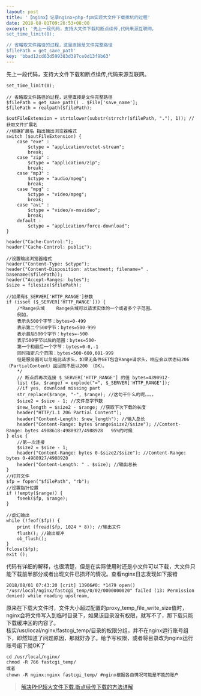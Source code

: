```yaml
---  
layout: post  
title: '【nginx】记录nginx+php-fpm实现大文件下载排坑的过程'  
date: 2018-08-01T09:26:53+08:00  
excerpt: '先上一段代码，支持大文件下载和断点续传,代码来源互联网。
set_time_limit(0);

// 省略取文件路径的过程，这里直接是文件完整路径
$filePath = get_save_path'  
key: 'bbad12cd63d599383d387ce0d13f9b63'  
---  
```


先上一段代码，支持大文件下载和断点续传,代码来源互联网。

```
set_time_limit(0);

// 省略取文件路径的过程，这里直接是文件完整路径
$filePath = get_save_path() . $File['save_name'];
$filePath = realpath($filePath);

$outFileExtension = strtolower(substr(strrchr($filePath, "."), 1)); //获取文件扩展名
//根据扩展名 指出输出浏览器格式
switch ($outFileExtension) {
    case "exe" :
        $ctype = "application/octet-stream";
        break;
    case "zip" :
        $ctype = "application/zip";
        break;
    case "mp3" :
        $ctype = "audio/mpeg";
        break;
    case "mpg" :
        $ctype = "video/mpeg";
        break;
    case "avi" :
        $ctype = "video/x-msvideo";
        break;
    default :
        $ctype = "application/force-download";
}

header("Cache-Control:");
header("Cache-Control: public");

//设置输出浏览器格式
header("Content-Type: $ctype");
header("Content-Disposition: attachment; filename=" . basename($filePath));
header("Accept-Ranges: bytes");
$size = filesize($filePath);

//如果有$_SERVER['HTTP_RANGE']参数
if (isset ($_SERVER['HTTP_RANGE'])) {
    /*Range头域 　　Range头域可以请求实体的一个或者多个子范围。
    例如，
    表示头500个字节：bytes=0-499
    表示第二个500字节：bytes=500-999
    表示最后500个字节：bytes=-500
    表示500字节以后的范围：bytes=500- 　　
    第一个和最后一个字节：bytes=0-0,-1 　　
    同时指定几个范围：bytes=500-600,601-999 　　
    但是服务器可以忽略此请求头，如果无条件GET包含Range请求头，响应会以状态码206（PartialContent）返回而不是以200 （OK）。
    */
    // 断点后再次连接 $_SERVER['HTTP_RANGE'] 的值 bytes=4390912-
    list ($a, $range) = explode("=", $_SERVER['HTTP_RANGE']);
    //if yes, download missing part
    str_replace($range, "-", $range); //这句干什么的呢。。。。
    $size2 = $size - 1; //文件总字节数
    $new_length = $size2 - $range; //获取下次下载的长度
    header("HTTP/1.1 206 Partial Content");
    header("Content-Length: $new_length"); //输入总长
    header("Content-Range: bytes $range$size2/$size"); //Content-Range: bytes 4908618-4988927/4988928   95%的时候
} else {
    //第一次连接
    $size2 = $size - 1;
    header("Content-Range: bytes 0-$size2/$size"); //Content-Range: bytes 0-4988927/4988928
    header("Content-Length: " . $size); //输出总长
}
//打开文件
$fp = fopen("$filePath", "rb");
//设置指针位置
if (!empty($range)) {
    fseek($fp, $range);
}

//虚幻输出
while (!feof($fp)) {
    print (fread($fp, 1024 * 8)); //输出文件
    flush(); //输出缓冲
    ob_flush();
}
fclose($fp);
exit ();
```

代码有详细的解释，也很清楚，但是在实际使用时还是小文件可以下载，大文件只能下载前半部分或者出现文件已损坏的情况。查看nginx日志发现如下报错

```
2018/08/01 07:43:20 [crit] 13906#0: *1479 open() "/usr/local/nginx/fastcgi_temp/0/02/0000000020" failed (13: Permission denied) while reading upstream,
```

原来在下载大文件时，文件大小超过配置的proxy\_temp\_file\_write\_size值时，nginx会将文件写入到临时目录下，如果该目录没有权限，就写不了，那下载只能下载缓冲区的内容了。  
核实/usr/local/nginx/fastcgi\_temp/目录的权限分组，并不在nginx运行账号组下，即然知道了问题原因，那就好办了。给予写权限，或者将目录改为nginx运行账号组下就OK了

```
cd /usr/local/nginx/ 
chmod -R 766 fastcgi_temp/
或者
chown -R nginx:nginx fastcgi_temp/ #nginx根据各自情况可能是不能的账户
```

> [解决PHP超大文件下载,断点续传下载的方法详解](https://blog.csdn.net/weixin_38893715/article/details/72674399?locationNum=8&fps=1)